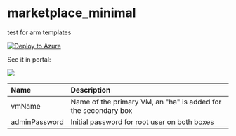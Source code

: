 # marketplace_minimal
test for arm templates

[![Deploy to Azure](http://azuredeploy.net/deploybutton.png)](https://azuredeploy.net/)

See it in portal:

<a href="https://portal.azure.com/#create/Microsoft.Template/uri/https%3A%2F%2Fraw.githubusercontent.com%2Fm-bogdan%2Fazure-test%2Fmaster%2Fmarketplace%5Fminimal%2Fazuredeploy.json" target="_blank">
    <img src="http://azuredeploy.net/deploybutton.png"/>
</a>


| Name | Description
|:--- |:---|
|vmName | Name of the primary VM, an "ha" is added for the secondary box|
|adminPassword| Initial password for root user on both boxes|
